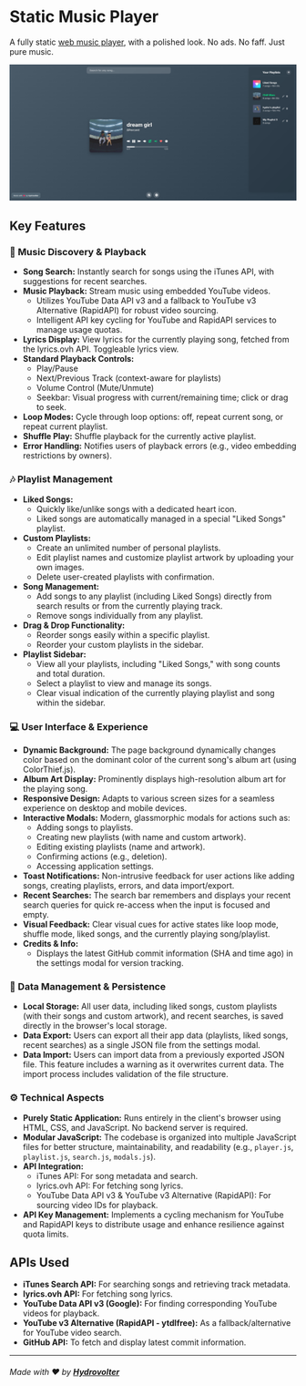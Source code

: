 # Static Music Player
A fully static [web music player](https://hydrovolter.com/music), with a polished look.
No ads. No faff. Just pure music.

![Hydrovolter's Music Player](img/splash-v2.png)

## Key Features

### 🎵 Music Discovery & Playback
*   **Song Search:** Instantly search for songs using the iTunes API, with suggestions for recent searches.
*   **Music Playback:** Stream music using embedded YouTube videos.
    *   Utilizes YouTube Data API v3 and a fallback to YouTube v3 Alternative (RapidAPI) for robust video sourcing.
    *   Intelligent API key cycling for YouTube and RapidAPI services to manage usage quotas.
*   **Lyrics Display:** View lyrics for the currently playing song, fetched from the lyrics.ovh API. Toggleable lyrics view.
*   **Standard Playback Controls:**
    *   Play/Pause
    *   Next/Previous Track (context-aware for playlists)
    *   Volume Control (Mute/Unmute)
    *   Seekbar: Visual progress with current/remaining time; click or drag to seek.
*   **Loop Modes:** Cycle through loop options: off, repeat current song, or repeat current playlist.
*   **Shuffle Play:** Shuffle playback for the currently active playlist.
*   **Error Handling:** Notifies users of playback errors (e.g., video embedding restrictions by owners).

### 🎶 Playlist Management
*   **Liked Songs:**
    *   Quickly like/unlike songs with a dedicated heart icon.
    *   Liked songs are automatically managed in a special "Liked Songs" playlist.
*   **Custom Playlists:**
    *   Create an unlimited number of personal playlists.
    *   Edit playlist names and customize playlist artwork by uploading your own images.
    *   Delete user-created playlists with confirmation.
*   **Song Management:**
    *   Add songs to any playlist (including Liked Songs) directly from search results or from the currently playing track.
    *   Remove songs individually from any playlist.
*   **Drag & Drop Functionality:**
    *   Reorder songs easily within a specific playlist.
    *   Reorder your custom playlists in the sidebar.
*   **Playlist Sidebar:**
    *   View all your playlists, including "Liked Songs," with song counts and total duration.
    *   Select a playlist to view and manage its songs.
    *   Clear visual indication of the currently playing playlist and song within the sidebar.

### 💻 User Interface & Experience
*   **Dynamic Background:** The page background dynamically changes color based on the dominant color of the current song's album art (using ColorThief.js).
*   **Album Art Display:** Prominently displays high-resolution album art for the playing song.
*   **Responsive Design:** Adapts to various screen sizes for a seamless experience on desktop and mobile devices.
*   **Interactive Modals:** Modern, glassmorphic modals for actions such as:
    *   Adding songs to playlists.
    *   Creating new playlists (with name and custom artwork).
    *   Editing existing playlists (name and artwork).
    *   Confirming actions (e.g., deletion).
    *   Accessing application settings.
*   **Toast Notifications:** Non-intrusive feedback for user actions like adding songs, creating playlists, errors, and data import/export.
*   **Recent Searches:** The search bar remembers and displays your recent search queries for quick re-access when the input is focused and empty.
*   **Visual Feedback:** Clear visual cues for active states like loop mode, shuffle mode, liked songs, and the currently playing song/playlist.
*   **Credits & Info:**
    *   Displays the latest GitHub commit information (SHA and time ago) in the settings modal for version tracking.

### 💾 Data Management & Persistence
*   **Local Storage:** All user data, including liked songs, custom playlists (with their songs and custom artwork), and recent searches, is saved directly in the browser's local storage.
*   **Data Export:** Users can export all their app data (playlists, liked songs, recent searches) as a single JSON file from the settings modal.
*   **Data Import:** Users can import data from a previously exported JSON file. This feature includes a warning as it overwrites current data. The import process includes validation of the file structure.

### ⚙️ Technical Aspects
*   **Purely Static Application:** Runs entirely in the client's browser using HTML, CSS, and JavaScript. No backend server is required.
*   **Modular JavaScript:** The codebase is organized into multiple JavaScript files for better structure, maintainability, and readability (e.g., `player.js`, `playlist.js`, `search.js`, `modals.js`).
*   **API Integration:**
    *   iTunes API: For song metadata and search.
    *   lyrics.ovh API: For fetching song lyrics.
    *   YouTube Data API v3 & YouTube v3 Alternative (RapidAPI): For sourcing video IDs for playback.
*   **API Key Management:** Implements a cycling mechanism for YouTube and RapidAPI keys to distribute usage and enhance resilience against quota limits.

## APIs Used
*   **iTunes Search API:** For searching songs and retrieving track metadata.
*   **lyrics.ovh API:** For fetching song lyrics.
*   **YouTube Data API v3 (Google):** For finding corresponding YouTube videos for playback.
*   **YouTube v3 Alternative (RapidAPI - ytdlfree):** As a fallback/alternative for YouTube video search.
*   **GitHub API:** To fetch and display latest commit information.

---

###### Made with ❤️ by [**Hydrovolter**](https://hydrovolter.com)
